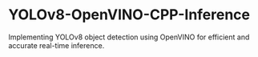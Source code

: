 # YOLOv8-OpenVINO-CPP-Inference
Implementing YOLOv8 object detection using OpenVINO for efficient and accurate real-time inference.
